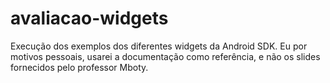 # avaliacao-widgets
Execução dos exemplos dos diferentes widgets da Android SDK. Eu por motivos pessoais, usarei a documentação como referência, e não os slides fornecidos pelo professor Mboty.

